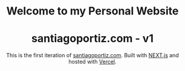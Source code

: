 <div align="center" style="border-bottom:0;">
    <h1 style="font-weight:700; border-bottom:0;">
        Welcome to my Personal Website
    </h1>
</div>

<div align="center">

# **santiagoportiz.com - v1**

This is the first iteration of [santiagoportiz.com](https://next-my-portfolio.vercel.app/). Built with [NEXT.js](https://nextjs.org/) and hosted with [Vercel](https://vercel.com/).

</div>
